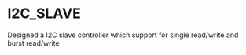 # I2C_SLAVE
Designed a I2C slave controller which support for single read/write and burst read/write 
